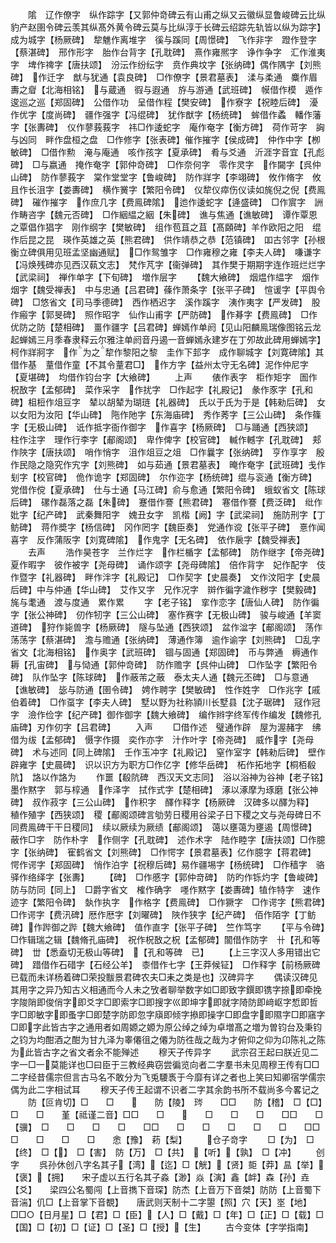 <!-- { "loadSidebar": true } -->
　　隂　辽作僚字　纵作踪字【又郭仲竒碑云有山甫之纵又云徽纵显鲁峻碑云比纵豹产赵圉令碑云羡其纵髙外黄令碑云莫与比纵淳于长碑云绍踪先轨皆以纵为踪字】　成为城字【杨厥碑】　犂魋作离堆字　徯与蹊同【周憬碑】　飞作非字　蹬作登字【蔡湛碑】　邢作形字　胎作台背字【孔耽碑】　熹作雍熈字　诤作争字　汇作淮夷字　埤作禆字【唐扶颂】　汾沄作纷纭字　贲作典坟字【张纳碑】偶作隅字【刘熊碑】　作迁字　猷与犹通【袁良碑】　□作僚字【景君墓表】　渘与柔通　麋作眉夀之睂【北海相铭】　与蔵通　徦与遐通　斿与游通【武班碑】　幙借作模　遁作逡巡之巡【郑固碑】　公借作功　呈借作程【樊安碑】　作寮字【祝睦后碑】　瀀作优字【度尚碑】　疆作强字【冯绲碑】　犹作猷字【杨统碑】　蛑借作蟊　轓作藩字【张夀碑】　仪作蓼莪莪字　祎□作逶蛇字　庵作奄字【衡方碑】　荷作苛字　詾与凶同　畔作盘桓之盘　□作修字【张表碑】催作摧字【侯成碑】　仲作中字【栁敏碑】　□借作勲　淹与庵通　咳作孩字【夏承碑】　肴与爻通　沂涯字音宜【孔彪碑】　□与嬴通　掩作奄字【郭仲竒碑】　□作奈何字　零作灵字　作闚字【呉仲山碑】　防作蓼莪字　棠作堂堂字【鲁峻碑】　防作牂字【李翊碑】　攸作脩字　攸且作长沮字【娄夀碑】　横作黉字【繁阳令碑】　仪犂仪瘁伤仪读如旄倪之倪【费鳯碑】　磪作摧字　作庶几字【费鳯碑隂】　迆作逶蛇字【逄盛碑】　□作賔字　詶作畴咨字【魏元否碑】　□作絪緼之絪【朱碑】　谯与焦通【谯敏碑】　谭作覃恩之覃倡作猖字　刚作纲字【樊敏碑】　组作苞苴之苴【髙頥碑】羊作欧阳之阳　绲作后昆之昆　瑛作英雄之英【熊君碑】　供作靖恭之恭【范镇碑】　吅古邻字【孙根衡立碑俱用见班孟坚幽通赋】　□作鸳雏字　□作雍穆之雍【李夫人碑】　嗛谦字【冯焕残碑亦见西汉蓻文志】　梵作芃字【衞弹碑】　其作樊于期期字连作班烂烂字【武梁祠】　禅作单字【下旬碑】　増作层字
　　【魏大飨碑】　烟煴作緼字　烟作烟字【魏受禅表】　中与忠通【吕君碑】蓧作萧条字【张平子碑】　愃谖字【平舆令碑】　□悠省文【司马季德碑】　西作栖迟字　溪作蹊字　洟作夷字【严发碑】　股作瘢字【郭旻碑】　照作昭字　仙作山甫字【严防碑】　作朞字【费鳯碑】　□作优防之防【楚相碑】　畺作疆字【吕君碑】蝉嫣作单阏【见山阳麟鳯瑞像图铭云龙起蝉嫣三月季春隶释云尔雅注单阏音丹遏一音蝉嫣永建岁在丁夘故此碑用蝉嫣字】　柯作牂牁字　作为之犂作黎阳之黎　圭作下邽字　成作聊城字【刘寛碑隂】其借作基　蕫借作童【不其令蕫君□】　作方字【益州太守无名碑】泥作仲尼字【夏堪碑】　均借作钧台字【大飨碑】
　　上声
　　俵作表字　柜作矩字　圄作柷敔字【孟郁碑】　菜作采字　作扰字　□作起字【礼殿记】　彖作豕字【孔和碑】柤梪作俎豆字　辇以胡辇为瑚琏【礼器碑】　氏以于氏为于是【韩勑后碑】　女以女阳为汝阳【华山碑】　陁作阤字【东海庙碑】　秀作莠字【三公山碑】　条作篠字【无极山碑】　诋作抵字衙作御字　作喜字【杨厥碑】　□与踊通【西狭颂】　柱作注字　理作行李字【郙阁颂】　卑作俾字【校官碑】　輱作轗字【孔耽碑】　郏作陜字【唐扶颂】　哨作悄字　沮作俎豆之俎　□作曩字【张纳碑】　亨作享字　殷作民隐之隐究作宄字【刘熊碑】　如与茹通【景君墓表】　晻作奄字【武班碑】戋作刬字【校官碑】　佹作诡字【郑固碑】　尔作迩字【杨统碑】绲与衮通【衡方碑】　党借作傥【夏承碑】　仕与士通【马江碑】俞与愈通【繁阳令碑】　蛾蚁省文【陈球后碑】　磥作磊落之磊【朱碑】　蹇借作謇【熊君碑】　寋借作謇【费泛碑】　纰作妣字【纪产碑】　武秦舞阳字　媿丑女字　凯楷【阙】字【武梁祠】　施防刑字【丁鲂碑】　蒋作奬字【杨信碑】　冈作罔字【魏臣奏】　党通作谠【张平子碑】　憙作闻喜字　反作蒲阪字【刘寛碑隂】　作鬼字【无名碑】　依作扆字【魏受禅表】
　　去声
　　浩作昊苍字　兰作烂字　作栏楯字【孟郁碑】　防作继字【帝尧碑】　夏作暇字　彼作被字【尧母碑】　诵作颂字【尧母碑隂】　倍作背字　妃作配字　伎作暨字【礼器碑】　畔作泮字【礼殿记】　□作契字【史晨奏】　文作汶阳字【史晨后碑】中与仲通【华山碑】　艾作又字　兄作况字　辬作徧字濊作秽字【樊毅碑】　旄与耄通　渡与度通　累作累
　　字【老子铭】　挛作恋字【唐仙人碑】　防作徧字【张公神碑】　仞作牣字【三公山碑】　塞作赛字【无极山碑】　骏与峻通【羊窦道碑】　狩作毙兽字【杨厥碑】　隧与坠通【西狭颂】　盆作湓字【郙阁颂】　荡作荡荡字【蔡湛碑】　澹与赡通【张纳碑】　薄通作簿　逾作谕字【刘熊碑】　□乱字省文【北海相铭】　作奥字【武班碑】　锢与固通【郑固碑】　币与弊通　槈通作耨【孔宙碑】　与恸通【郭仲竒碑】　防作赡字【呉仲山碑】　□作坠字【繁阳令碑】　队作坠字【陈球碑】　作蔽芾之蔽　泰太夫人通【魏元丕碑】　□与意通【谯敏碑】　毖与防通【圉令碑】　娉作聘字【樊敏碑】　性作姓字　□作兆字【戚伯着碑】　□作虿字【李夫人碑】　墅以野为社称頴川长墅县【沈子琚碑】　冦作冠字　澰作俭字【纪产碑】御作御字【魏大飨碑】　编作辫字终军传作编发【魏修孔庙碑】刃作仞字【吕君碑】
　　入声
　　□借作述　璧通作辟　屋为渥赭字　绋借为绂【孟郁碑】　慑字作摄　奕作亦字　汁作叶字【帝尧碑】　威作字【尧母碑】　术与述同【同上碑隂】　壬作玉冲字【礼殿记】　窒作室字【韩勑后碑】　壁作辟雍字【史晨碑】　识以识方为职方□作亿字【修华岳碑】　柘作拓地字【桐栢殽阬】　詻以作詻为
　　作噩【殽阬碑　西汉天文志同】　浴以浴神为谷神【老子铭】　墨作黙字　郭与椁通　作泽字　拭作式字【楚相碑】　涿以涿摩为琢磨【张公神碑】　叔作菽字【三公山碑】　作积字　醳作释字【杨厥碑　汉碑多以醳为释】　稙作殖字【西狭颂】　稷【郙阁颂碑言劬劳日稷用谷梁子日下稷之文与尧母碑日不同费鳯碑干干日稷同】　续以厥续为厥绩【郙阁颂】　蔼以壅蔼为壅遏【周憬碑】　蔽作□字　防作朴字　作侧字【孔耽碑】　述作术字　陆作睦字【唐扶颂】□作臆字【张纳碑】　寉鹤省文【刘熊碑】　□作愕字【景君墓表】亿作臆字【蒋君碑】　愕作谔字【郑固碑】　悄作泊字【祝穆后碑】易作疆埸字【杨统碑】　□作穑字　骆驿作络绎字【张夀】
　　【碑】　□作慼字【郭仲竒碑】　防旳作铄灼字【鲁峻碑】　防与防同【同上】　□爵字省文　榷作确字　嚜作黙字【娄夀碑】犆作特字　速作迹字【繁阳令碑】　埶作执字　作格字【费鳯碑】　□作獗字　□作谔字【熊君碑】　□作谔字【费汛碑】厯作厯字【刘曜碑】　陜作狭字【纪产碑】　佰作陌字【丁鲂碑】作跸御之跸【魏大飨碑】　值作直字【张平子碑】　竺作笃字
　　【平与令碑】　□作辑瑞之辑【魏脩孔庙碑】　祝作柷敔之柷【孟郁碑】闟借作防字　卄【孔和等碑】　丗【悉盍切无极山等碑】　【孔和等碑　已】
　　【上三字汉人多用错出它碑】　踖借作石碏字【石经公羊】　桼借作七字【王莽候钲】　□作释字【前杨厥碑已载而未详杨着碑□荣投黻景君碑农夫□耒之类是也】汉碑异字
　　偶读汉碑见其用字之异乃知古义相通而今人未之攷者聊举数字如□即致字鐉即镌字捺即牵挽字陖陗即俊俏字即爻字□即索字□即搜字巛即坤字即就字陭防即﨑岖字惁即哲字□即敏字即蚤字□即楚字防即忽字廎即倾字撡即操字□即盘字即隰字□即窹字□即字此皆古字之通用者如周嫄之嫄为原公绰之绰为卓増髙之増为曽钧台及秉钧之钧为均酣酒之酣为甘九泽为睾僊徂之僊为防徃哉之哉为才俯仰之仰为卬陈礼之陈为此皆古字之省文者余不能殚述
　　穆天子传异字
　　武宗召王起曰朕近见二字一□一莫能详也□曰臣于三教经典窃尝徧览向者二字羣书未见周穆王传有□□二字经昔儒宗但言古马名不敢分为飞兎騕褭于今靡有详之者也上笑曰知卿宿学儒宗偶为此二字相试耳
　　穆天子传王起谓不识者二字其余韵书所不载尚多今畧记之
　　防【叵肯切】□　　□　　　　防【陵】　琌　　□□　　防【稽】　□【□】　□　　□　　堇【祗谨二音】□□　　□　　　　□　　□　　□　　□□　　□【骥】　□　　□　　□　　□　　□□　　□　　□　　□　　□　　□　　□□　　□　　□　　□　　□　　悆【豫】　菞【梨】
　　仓子竒字
　　□【为】　□【终】　□【】　□【害】　防【万】　□【共】　【听】【孰】　□【冲】
　　创字
　　呉孙休创八字名其子【湾】【迄】□【觥】【贤】壾【莽】昷【举】【褒】【拥】　　宋子虚以五行名其子淼【渺】焱【演】鑫【衅】森【孙】垚【爻】　　梁四公名蜀闯【上音擕下音琛】防杰【上音万下音桀】防防【上音蜀下音湍】仉□【上音掌下音覩】　　唐武则天制十二字曌【照】穴【天】埊【地】□□○【日月星】□【君】□【臣】【人】□【戴】□【年】□【正】□【载】□【国】□【初】□【证】□【圣】□【授】【生】
　　古今变体【字学指南】
